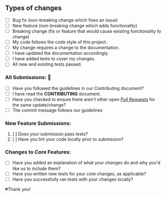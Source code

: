 ## Types of changes
<!--- What types of changes does your code introduce? Put an `x` in all the boxes that apply: -->
- [ ] Bug fix (non-breaking change which fixes an issue)
- [ ] New feature (non-breaking change which adds functionality)
- [ ] Breaking change (fix or feature that would cause existing functionality to change)
- [ ] My code follows the code style of this project.
- [ ] My change requires a change to the documentation.
- [ ] I have updated the documentation accordingly.
- [ ] I have added tests to cover my changes.
- [ ] All new and existing tests passed.

### All Submissions: 🚨

* [ ] Have you followed the guidelines in our Contributing document?
* [ ] I have read the **CONTRIBUTING** document.
* [ ] Have you checked to ensure there aren't other open [Pull Requests](../../../pulls) for the same update/change?
* [ ] The commit message follows our guidelines

<!-- You can erase any parts of this template not applicable to your Pull Request. -->

### New Feature Submissions:

1. [ ] Does your submission pass tests?
2. [ ] Have you lint your code locally prior to submission?

### Changes to Core Features:

* [ ] Have you added an explanation of what your changes do and why you'd like us to include them?
* [ ] Have you written new tests for your core changes, as applicable?
* [ ] Have you successfully ran tests with your changes locally?

💔Thank you!

<!--
License
CC0

To the extent possible under law, Steve Mao has waived all copyright and related or neighboring rights to this work.
https://github.com/stevemao/github-issue-templates
-->
